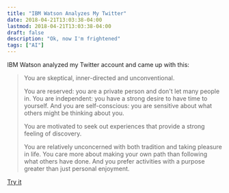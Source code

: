 ```yaml
---
title: "IBM Watson Analyzes My Twitter"
date: 2018-04-21T13:03:38-04:00
lastmod: 2018-04-21T13:03:38-04:00
draft: false
description: "Ok, now I'm frightened"
tags: ["AI"]
---
```


IBM Watson analyzed my Twitter account and came up with this:

> You are skeptical, inner-directed and unconventional.
> 
> You are reserved: you are a private person and don't let many people in. You
> are independent: you have a strong desire to have time to yourself. And you
> are self-conscious: you are sensitive about what others might be thinking
> about you.
> 
> You are motivated to seek out experiences that provide a strong feeling of
> discovery.
> 
> You are relatively unconcerned with both tradition and taking pleasure in
> life. You care more about making your own path than following what others have
> done. And you prefer activities with a purpose greater than just personal
> enjoyment.

[Try it](https://personality-insights-demo.ng.bluemix.net/)

